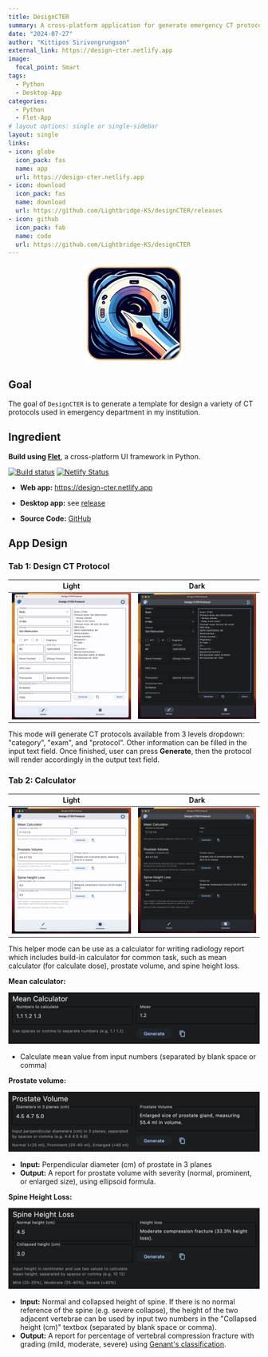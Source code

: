 ```yaml
---
title: DesignCTER
summary: A cross-platform application for generate emergency CT protocol.
date: "2024-07-27"
author: "Kittipos Sirivongrungson"
external_link: https://design-cter.netlify.app
image:
  focal_point: Smart
tags:
  - Python
  - Desktop-App
categories:
  - Python
  - Flet-App
# layout options: single or single-sidebar
layout: single
links:
- icon: globe
  icon_pack: fas
  name: app
  url: https://design-cter.netlify.app
- icon: download
  icon_pack: fas
  name: download
  url: https://github.com/Lightbridge-KS/designCTER/releases
- icon: github
  icon_pack: fab
  name: code
  url: https://github.com/Lightbridge-KS/designCTER
---
```


<img src="featured-hex.png" alt="DesignCTER logo" width="200" style="display: block; margin: auto;" />

## Goal

The goal of `DesignCTER` is to generate a template for design a variety of CT protocols used in emergency department in my institution. 

## Ingredient

**Build using [Flet](https://flet.dev/)**, a cross-platform UI framework in Python.

[![Build status](https://ci.appveyor.com/api/projects/status/crptct3i8mpiw516?svg=true)](https://ci.appveyor.com/project/Lightbridge-KS/designcter) [![Netlify Status](https://api.netlify.com/api/v1/badges/1ca89925-4b24-4cca-a13f-a1a15718c947/deploy-status)](https://app.netlify.com/sites/design-cter/deploys)

- **Web app:** <https://design-cter.netlify.app>

- **Desktop app:** see [release](https://github.com/Lightbridge-KS/designCTER/releases)

- **Source Code:** [GitHub](https://github.com/Lightbridge-KS/designCTER)


## App Design

### Tab 1: Design CT Protocol

Light            |  Dark
:-------------------------:|:-------------------------:
![](./img/screen-light-1.png)  |  ![](./img/screen-dark-1.png) 


This mode will generate CT protocols available from 3 levels dropdown: "category", "exam", and "protocol". Other information can be filled in the input text field. Once finished, user can press **Generate**, then the protocol will render accordingly in the output text field. 

### Tab 2: Calculator

Light            |  Dark
:-------------------------:|:-------------------------:
![](./img/screen-light-2.png)  |  ![](./img/screen-dark-2.png) 


This helper mode can be use as a calculator for writing radiology report which includes  build-in calculator for common task, such as mean calculator (for calculate dose), prostate volume, and spine height loss.

**Mean calculator:** 

![Mean Calculator](./img/mean-calc.png)

- Calculate mean value from input numbers (separated by blank space or comma)

**Prostate volume:** 

![Prostate volume](./img/prostate-vol.png)

- **Input:** Perpendicular diameter (cm) of prostate in 3 planes
- **Output:** A report for prostate volume with severity (normal, prominent, or enlarged size), using ellipsoid formula.

**Spine Height Loss:**

![Spine height loss](./img/spine-ht-loss.png)

- **Input:** Normal and collapsed height of spine. If there is no normal reference of the spine (e.g. severe collapse), the height of the two adjacent vertebrae can be used by input two numbers in the "Collapsed height (cm)" textbox (separated by blank space or comma).
- **Output:** A report for percentage of vertebral compression fracture with grading (mild, moderate, severe) using [Genant's classification](https://radiopaedia.org/articles/44227). 



